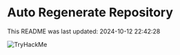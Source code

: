 # Auto Regenerate Repository

This README was last updated: 2024-10-12 22:42:28

 ![TryHackMe](https://tryhackme.com/badge/533634)